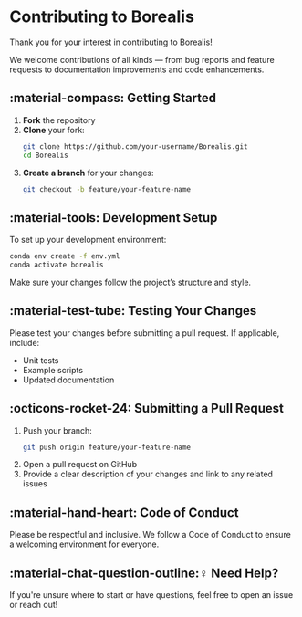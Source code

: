 # Contributing to Borealis

Thank you for your interest in contributing to Borealis!

We welcome contributions of all kinds — from bug reports and feature requests to documentation improvements and code enhancements.

## :material-compass: Getting Started

1. **Fork** the repository  
2. **Clone** your fork:
   ```bash
   git clone https://github.com/your-username/Borealis.git
   cd Borealis
   ```
3. **Create a branch** for your changes:
   ```bash
   git checkout -b feature/your-feature-name
   ```

## :material-tools: Development Setup

To set up your development environment:

```bash
conda env create -f env.yml
conda activate borealis
```

Make sure your changes follow the project’s structure and style.

## :material-test-tube: Testing Your Changes

Please test your changes before submitting a pull request. If applicable, include:
- Unit tests
- Example scripts
- Updated documentation

## :octicons-rocket-24: Submitting a Pull Request

1. Push your branch:
   ```bash
   git push origin feature/your-feature-name
   ```
2. Open a pull request on GitHub  
3. Provide a clear description of your changes and link to any related issues

## :material-hand-heart: Code of Conduct

Please be respectful and inclusive. We follow a Code of Conduct to ensure a welcoming environment for everyone.

## :material-chat-question-outline:♀️ Need Help?

If you're unsure where to start or have questions, feel free to open an issue or reach out!

